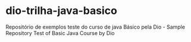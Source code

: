 # dio-trilha-java-basico
Repositório de exemplos teste do curso de java Básico pela Dio - Sample Repository Test of Basic Java Course by Dio
